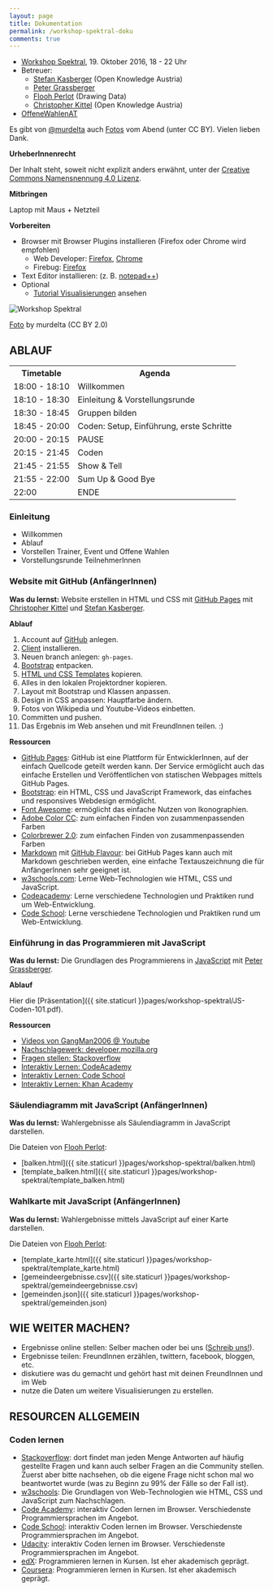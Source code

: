 ```yaml
---
layout: page
title: Dokumentation
permalink: /workshop-spektral-doku
comments: true
---
```


- [Workshop Spektral](/workshop-spektral), 19. Oktober 2016, 18 - 22 Uhr
- Betreuer:
  - [Stefan Kasberger](http://stefankasberger.at) (Open Knowledge Austria)
  - [Peter Grassberger](http://petergrassberger.com/)
  - [Flooh Perlot](http://drawingdata.net/) (Drawing Data)
  - [Christopher Kittel](http://christopherkittel.eu/) (Open Knowledge Austria)
- <a href="https://twitter.com/search?f=tweets&q=%23OffeneWahlenAT&src=typd" title="OffeneWahlenAT"><i class="fa fa-hashtag" aria-hidden="true"></i>OffeneWahlenAT</a>

Es gibt von [@murdelta](https://twitter.com/murdelta) auch [Fotos](https://www.flickr.com/photos/murdelta/sets/72157674468625782) vom Abend (unter CC BY). Vielen lieben Dank.

**UrheberInnenrecht**

Der Inhalt steht, soweit nicht explizit anders erwähnt, unter der [Creative Commons Namensnennung 4.0 Lizenz](https://creativecommons.org/licenses/by/4.0/).

**Mitbringen**

Laptop mit Maus + Netzteil

**Vorbereiten**

- Browser mit Browser Plugins installieren (Firefox oder Chrome wird empfohlen)
  - Web Developer: [Firefox](https://addons.mozilla.org/de/firefox/addon/web-developer/), [Chrome](https://chrome.google.com/webstore/detail/web-developer/bfbameneiokkgbdmiekhjnmfkcnldhhm)
  - Firebug: [Firefox](https://addons.mozilla.org/de/firefox/addon/firebug/)
- Text Editor installieren: (z. B. [notepad++](https://notepad-plus-plus.org/))
- Optional
  - [Tutorial Visualisierungen](/visualisierungen) ansehen

<img src="{{ site.staticurl }}pages/workshop-spektral/workshop-spektral.jpg" alt="Workshop Spektral" class="img-rounded">
<p><a href="https://www.flickr.com/photos/murdelta/30369387720/in/album-72157674468625782/" title="Foto">Foto</a> by murdelta (CC BY 2.0)</p>

## ABLAUF
<table class="table">
<tr>
 <th>Timetable</th>
 <th>Agenda</th>
</tr>
<tr>
 <td>18:00 - 18:10</td>
 <td>Willkommen</td>
</tr>
<tr>
 <td>18:10 - 18:30</td>
 <td>Einleitung & Vorstellungsrunde</td>
</tr>
<tr>
 <td>18:30 - 18:45</td>
 <td>Gruppen bilden</td>
</tr>
<tr>
 <td>18:45 - 20:00</td>
 <td>Coden: Setup, Einführung, erste Schritte</td>
</tr>
<tr>
 <td>20:00 - 20:15</td>
 <td>PAUSE</td>
</tr>
<tr>
 <td>20:15 - 21:45</td>
 <td>Coden</td>
</tr>
<tr>
 <td>21:45 - 21:55</td>
 <td>Show & Tell</td>
</tr>
<tr>
 <td>21:55 - 22:00</td>
 <td>Sum Up & Good Bye</td>
</tr>
<tr>
 <td>22:00</td>
 <td>ENDE</td>
</tr>
</table>

### Einleitung
- Willkommen
- Ablauf
- Vorstellen Trainer, Event und Offene Wahlen
- Vorstellungsrunde TeilnehmerInnen

### Website mit GitHub (AnfängerInnen)
**Was du lernst:** Website erstellen in HTML und CSS mit [GitHub Pages](https://pages.github.com/) mit [Christopher Kittel](http://christopherkittel.eu/) und [Stefan Kasberger](http://stefankasberger.at).

**Ablauf**

1. Account auf [GitHub](https://github.com) anlegen.
2. [Client](https://desktop.github.com/) installieren.
3. Neuen branch anlegen: `gh-pages`.
4. [Bootstrap](http://getbootstrap.com/getting-started/) entpacken.
5. [HTML und CSS Templates](https://github.com/twbs/bootstrap/tree/v4-dev/docs/examples/starter-template) kopieren.
6. Alles in den lokalen Projektordner kopieren.
7. Layout mit Bootstrap und Klassen anpassen.
8. Design in CSS anpassen: Hauptfarbe ändern.
9. Fotos von Wikipedia und Youtube-Videos einbetten.
10. Committen und pushen.
11. Das Ergebnis im Web ansehen und mit FreundInnen teilen. :)

**Ressourcen**

- [GitHub Pages](https://pages.github.com/): GitHub ist eine Plattform für EntwicklerInnen, auf der einfach Quellcode geteilt werden kann. Der Service ermöglicht auch das einfache Erstellen und Veröffentlichen von statischen Webpages mittels GitHub Pages.
- [Bootstrap](http://getbootstrap.com/): ein HTML, CSS und JavaScript Framework, das einfaches und responsives Webdesign ermöglicht.
- [Font Awesome](http://fontawesome.io/): ermöglicht das einfache Nutzen von Ikonographien.
- [Adobe Color CC](https://color.adobe.com/): zum einfachen Finden von zusammenpassenden Farben
- [Colorbrewer 2.0](http://colorbrewer2.org): zum einfachen Finden von zusammenpassenden Farben
- [Markdown](https://daringfireball.net/projects/markdown/) mit [GitHub Flavour](https://guides.github.com/features/mastering-markdown/): bei GitHub Pages kann auch mit Markdown geschrieben werden, eine einfache Textauszeichnung die für AnfängerInnen sehr geeignet ist.
- [w3schools.com](http://www.w3schools.com/): Lerne Web-Technologien wie HTML, CSS und JavaScript.
- [Codeacademy](https://www.codecademy.com/): Lerne verschiedene Technologien und Praktiken rund um Web-Entwicklung.
- [Code School](https://www.codeschool.com/): Lerne verschiedene Technologien und Praktiken rund um Web-Entwicklung.

### Einführung in das Programmieren mit JavaScript
**Was du lernst:** Die Grundlagen des Programmierens in [JavaScript](https://www.javascript.com/) mit [Peter Grassberger](http://petergrassberger.com/).

**Ablauf**

Hier die [Präsentation]({{ site.staticurl }}pages/workshop-spektral/JS-Coden-101.pdf).

**Ressourcen**

- [Videos von GangMan2006 @ Youtube](https://www.youtube.com/user/GangMan2006)
- [Nachschlagewerk: developer.mozilla.org](https://developer.mozilla.org)
- [Fragen stellen: Stackoverflow](https://stackoverflow.com)
- [Interaktiv Lernen: CodeAcademy](https://www.codecademy.com)
- [Interaktiv Lernen: Code School](https://www.codeschool.com/)
- [Interaktiv Lernen: Khan Academy](https://www.khanacademy.org/computing/computer-programming/programming)

### Säulendiagramm mit JavaScript (AnfängerInnen)
**Was du lernst:** Wahlergebnisse als Säulendiagramm in JavaScript darstellen.

Die Dateien von [Flooh Perlot](http://drawingdata.net/):

- [balken.html]({{ site.staticurl }}pages/workshop-spektral/balken.html)
- [template_balken.html]({{ site.staticurl }}pages/workshop-spektral/template_balken.html)

### Wahlkarte mit JavaScript (AnfängerInnen)
**Was du lernst:** Wahlergebnisse mittels JavaScript auf einer Karte darstellen.

Die Dateien von [Flooh Perlot](http://drawingdata.net/):

- [template_karte.html]({{ site.staticurl }}pages/workshop-spektral/template_karte.html)
- [gemeindeergebnisse.csv]({{ site.staticurl }}pages/workshop-spektral/gemeindeergebnisse.csv)
- [gemeinden.json]({{ site.staticurl }}pages/workshop-spektral/gemeinden.json)

## WIE WEITER MACHEN?
- Ergebnisse online stellen: Selber machen oder bei uns ([Schreib uns!](/kontakt)).
- Ergebnisse teilen: FreundInnen erzählen, twittern, facebook, bloggen, etc.
- diskutiere was du gemacht und gehört hast mit deinen FreundInnen und im Web
- nutze die Daten um weitere Visualisierungen zu erstellen.

## RESOURCEN ALLGEMEIN

### Coden lernen
- [Stackoverflow](https://stackoverflow.com): dort findet man jeden Menge Antworten auf häufig gestellte Fragen und kann auch selber Fragen an die Community stellen. Zuerst aber bitte nachsehen, ob die eigene Frage nicht schon mal wo beantwortet wurde (was zu Beginn zu 99% der Fälle so der Fall ist).
- [w3schools](http://www.w3schools.com/): Die Grundlagen von Web-Technologien wie HTML, CSS und JavaScript zum Nachschlagen.
- [Code Academy](https://www.codecademy.com/): interaktiv Coden lernen im Browser. Verschiedenste Programmiersprachen im Angebot.
- [Code School](https://www.codeschool.com/): interaktiv Coden lernen im Browser. Verschiedenste Programmiersprachen im Angebot.
- [Udacity](https://www.udacity.com/courses#!/all): interaktiv Coden lernen im Browser. Verschiedenste Programmiersprachen im Angebot.
- [edX](https://www.edx.org/course-list/allschools/computer-science/allcourses): Programmieren lernen in Kursen. Ist eher akademisch geprägt.
- [Coursera](https://www.coursera.org/courses?orderby=upcoming&cats=cs-programming): Programmieren lernen in Kursen. Ist eher akademisch geprägt.
